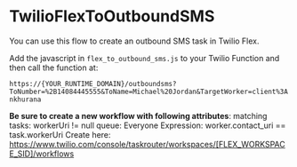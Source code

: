# TwilioFlexToOutboundSMS
You can use this flow to create an outbound SMS task in Twilio Flex.

Add the javascript in `flex_to_outbound_sms.js` to your Twilio Function and then call the function at: 

`https://{YOUR_RUNTIME_DOMAIN}/outboundsms?ToNumber=%2B14084445555&ToName=Michael%20Jordan&TargetWorker=client%3Ankhurana`

**Be sure to create a new workflow with following attributes**:
matching tasks: workerUri != null
queue: Everyone
Expression: worker.contact_uri == task.workerUri
Create here: https://www.twilio.com/console/taskrouter/workspaces/[FLEX_WORKSPACE_SID]/workflows
